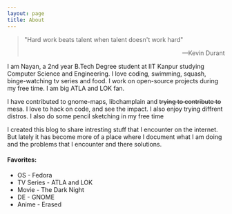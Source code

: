 ```yaml
---
layout: page
title: About
---
```

<blockquote><p> "Hard work beats talent when talent doesn't work hard"
<p style="text-align:right"> —Kevin Durant</p></p></blockquote>

I am Nayan, a 2nd year B.Tech Degree student at IIT Kanpur studying Computer Science and Engineering. I love coding, swimming, squash, binge-watching tv series and food. I work on open-source projects during my free time. I am big ATLA and LOK fan.

I have contributed to gnome-maps, libchamplain and ~~trying to contribute to~~ mesa. I love to hack on code, and see the impact. I also enjoy trying diffrent distros. I also do some pencil sketching in my free time

I created this blog to share intresting stuff that I encounter on the internet. But lately it has become more of a place where I document what
I am doing and the problems that I encounter and there solutions. 
<h4>Favorites:</h4>
<ul style="list-style-type:disc">
  <li>OS - Fedora</li>
  <li>TV Series - ATLA and LOK</li>
  <li>Movie - The Dark Night</li>
  <li>DE - GNOME</li>
  <li>Anime - Erased</li>
</ul>

